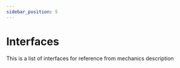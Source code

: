 ```yaml
---
sidebar_position: 5
---
```


# Interfaces

This is a list of interfaces for reference from mechanics description
